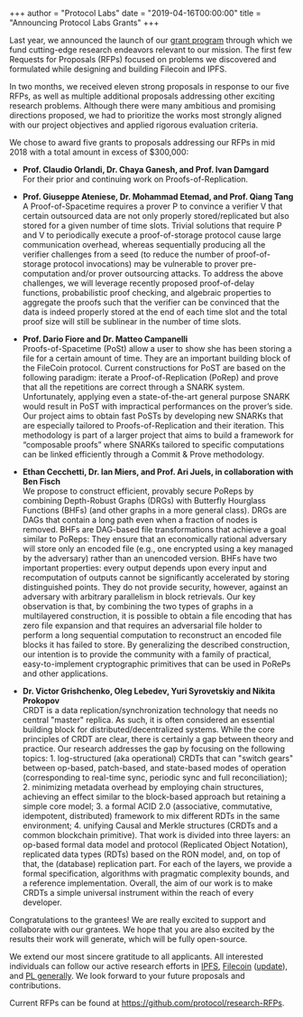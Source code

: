 +++
author = "Protocol Labs"
date = "2019-04-16T00:00:00"
title = "Announcing Protocol Labs Grants"
+++

Last year, we announced the launch of our [grant program](https://protocol.ai/blog/ann-research-rfp/) through which we fund cutting-edge research endeavors relevant to our mission.  The first few Requests for Proposals (RFPs) focused on problems we discovered and formulated while designing and building Filecoin and IPFS.  

In two months, we received eleven strong proposals in response to our five RFPs, as well as multiple additional proposals addressing other exciting research problems.   Although there were many ambitious and promising directions proposed, we had to prioritize the works most strongly aligned with our project objectives and applied rigorous evaluation criteria.

We chose to award five grants to proposals addressing our RFPs in mid 2018 with a total amount in excess of $300,000:

- **Prof. Claudio Orlandi, Dr. Chaya Ganesh, and Prof.  Ivan Damgard**  
 For their prior and continuing work on Proofs-of-Replication.

- **Prof. Giuseppe Ateniese, Dr. Mohammad Etemad, and Prof. Qiang Tang**  
 A Proof-of-Spacetime requires a prover P to convince a verifier V that certain outsourced data are not only properly stored/replicated but also stored for a given number of time slots. Trivial solutions that require P and V to periodically execute a proof-of-storage protocol cause large communication overhead, whereas sequentially producing all the verifier challenges from a seed (to reduce the number of proof-of-storage protocol invocations) may be vulnerable to prover pre-computation and/or prover outsourcing attacks. To address the above challenges, we will leverage recently proposed proof-of-delay functions, probabilistic proof checking, and algebraic properties to aggregate the proofs such that the verifier can be convinced that the data is indeed properly stored at the end of each time slot and the total proof size will still be sublinear in the number of time slots.

- **Prof. Dario Fiore and Dr. Matteo Campanelli**  
 Proofs-of-Spacetime (PoSt) allow a user to show she has been storing a file for a certain amount of time. They are an important building block of the FileCoin protocol. Current constructions for PoST are based on the following paradigm: iterate a Proof-of-Replication (PoRep) and prove that all the repetitions  are correct through a SNARK system. Unfortunately, applying even a state-of-the-art general purpose SNARK would result in PoST with impractical performances on the prover’s side.  Our project aims to obtain fast PoSTs by developing new SNARKs that are especially tailored to Proofs-of-Replication and their iteration. This methodology is part of a larger project that aims to build a framework for “composable proofs” where SNARKs tailored to specific computations can be linked efficiently through a Commit & Prove methodology.

- **Ethan Cecchetti, Dr. Ian Miers, and Prof. Ari Juels, in collaboration with Ben Fisch**  
 We propose to construct efficient, provably secure PoReps by combining Depth-Robust Graphs (DRGs) with Butterfly Hourglass Functions (BHFs) (and other graphs in a more general class). DRGs are DAGs that contain a long path even when a fraction of nodes is removed. BHFs are DAG-based file transformations that achieve a goal similar to PoReps: They ensure that an economically rational adversary will store only an encoded file (e.g., one encrypted using a key managed by the adversary) rather than an unencoded version. BHFs have two important properties: every output depends upon every input and recomputation of outputs cannot be significantly accelerated by storing distinguished points. They do not provide security, however, against an adversary with arbitrary parallelism in block retrievals. Our key observation is that, by combining the two types of graphs in a multilayered construction, it is possible to obtain a file encoding that has zero file expansion and that requires an adversarial file holder to perform a long sequential computation to reconstruct an encoded file blocks it has failed to store. By generalizing the described construction, our intention is to provide the community with a family of practical, easy-to-implement cryptographic primitives that can be used in PoRePs and other applications.

- **Dr. Victor Grishchenko, Oleg Lebedev, Yuri Syrovetskiy and Nikita Prokopov**  
 CRDT is a data replication/synchronization technology that needs no central "master" replica. As such, it is often considered an essential building block for distributed/decentralized systems. While the core principles of CRDT are clear, there is certainly a gap between theory and practice. Our research addresses the gap by focusing on the following topics: 1. log-structured (aka operational) CRDTs that can "switch gears" between op-based, patch-based, and state-based modes of operation (corresponding to real-time sync, periodic sync and full reconciliation); 2. minimizing metadata overhead by employing chain structures, achieving an effect similar to the block-based approach but retaining a simple core model; 3. a formal ACID 2.0 (associative, commutative, idempotent, distributed) framework to mix different RDTs in the same environment; 4. unifying Causal and Merkle structures (CRDTs and a common blockchain primitive). That work is divided into three layers: an op-based formal data model and protocol (Replicated Object Notation), replicated data types (RDTs) based on the RON model, and, on top of that, the (database) replication part. For each of the layers, we provide a formal specification, algorithms with pragmatic complexity bounds, and a reference implementation. Overall, the aim of our work is to make CRDTs a simple universal instrument within the reach of every developer.

Congratulations to the grantees!  We are really excited to support and collaborate with our grantees. We hope that you are also excited by the results their work will generate, which will be fully open-source.

We extend our most sincere gratitude to all applicants. All interested individuals can follow our active research efforts in [IPFS](https://github.com/ipfs/research), [Filecoin](https://github.com/filecoin-project/research) ([update](https://filecoin.io/blog/update-2018-q3-q4/#4-filecoin-research-update)), and [PL generally](https://github.com/protocol/research). We look forward to your future proposals and contributions.

Current RFPs can be found at https://github.com/protocol/research-RFPs.
